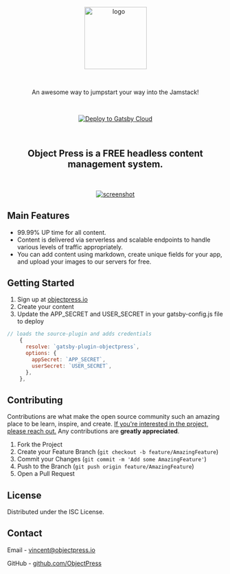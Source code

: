   <p align="center">
    <a href="https://www.objectpress.io">
      <img src="https://share.objectpress.io/logo-circle.png" alt="logo" width="145" height="145">
    </a> 
  </p>

  <br />

  <p align="center">
    An awesome way to jumpstart your way into the Jamstack!
  </p>

  <br />

  <p align="center">
    <a href="https://www.gatsbyjs.com/dashboard/deploynow?url=https://github.com/ObjectPress/object-press-starters">
      <img src="https://www.gatsbyjs.com/deploynow.svg" alt="Deploy to Gatsby Cloud">
    </a>
  </p>

  <br />

  <h2 align="center">Object Press is a FREE headless content management system.</h1>

  <br />

  <p align="center">
    <a href="https://www.objectpress.io">
      <img src="https://share.objectpress.io/dashboard.png" alt="screenshot" width="auto" height="auto">
    </a>
  </p>

## Main Features

- 99.99% UP time for all content.
- Content is delivered via serverless and scalable endpoints to handle various levels of traffic appropriately.
- You can add content using markdown, create unique fields for your app, and upload your images to our servers for free.

## Getting Started

1. Sign up at [objectpress.io](https://www.objectpress.io)
2. Create your content
3. Update the APP_SECRET and USER_SECRET in your gatsby-config.js file to deploy

```js
// loads the source-plugin and adds credentials
    {
      resolve: `gatsby-plugin-objectpress`,
      options: {
        appSecret: `APP_SECRET`,
        userSecret: `USER_SECRET`,
      },
    },
```

## Contributing

Contributions are what make the open source community such an amazing place to be learn, inspire, and create. <u>If you're interested in the project, please reach out.</u> Any contributions are **greatly appreciated**.

1. Fork the Project
2. Create your Feature Branch (`git checkout -b feature/AmazingFeature`)
3. Commit your Changes (`git commit -m 'Add some AmazingFeature'`)
4. Push to the Branch (`git push origin feature/AmazingFeature`)
5. Open a Pull Request

## License

Distributed under the ISC License.

## Contact

Email - vincent@objectpress.io

GitHub - [github.com/ObjectPress](https://github.com/ObjectPress)

